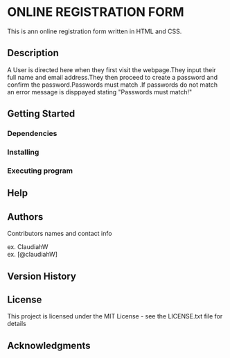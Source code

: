 # ONLINE REGISTRATION FORM

This is ann online registration form written in HTML and CSS.

## Description

A User is directed here when they first visit the webpage.They input their full name and email address.They then proceed to create a password and confirm the password.Passwords must match .If passwords do not match an error message is disppayed stating "Passwords must match!"

## Getting Started

### Dependencies

### Installing


### Executing program

## Help

## Authors

Contributors names and contact info

ex. ClaudiahW  
ex. [@claudiahW]

## Version History

## License

This project is licensed under the MIT License - see the LICENSE.txt file for details

## Acknowledgments

